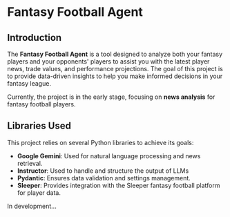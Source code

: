 # Fantasy Football Agent

## Introduction
The **Fantasy Football Agent** is a tool designed to analyze both your fantasy players and your opponents' players to assist you with the latest player news, trade values, and performance projections. The goal of this project is to provide data-driven insights to help you make informed decisions in your fantasy league. 

Currently, the project is in the early stage, focusing on **news analysis** for fantasy football players.

## Libraries Used
This project relies on several Python libraries to achieve its goals:

- **Google Gemini**: Used for natural language processing and news retrieval.
- **Instructor**: Used to handle and structure the output of LLMs
- **Pydantic**: Ensures data validation and settings management.
- **Sleeper**: Provides integration with the Sleeper fantasy football platform for player data.

In development...
